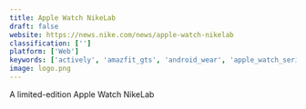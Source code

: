```yaml
---
title: Apple Watch NikeLab
draft: false 
website: https://news.nike.com/news/apple-watch-nikelab
classification: ['']
platform: ['Web']
keywords: ['actively', 'amazfit_gts', 'android_wear', 'apple_watch_series', 'apple_watch_series_3', 'cmra_for_apple_watch', 'flicktype', 'foursquare_on_apple_watch', 'moto_360', 'outcast_for_apple_watch', 'palm', 'powerwatch_x', 'steps', 'tic_watch_pro', 'whoop_strap']
image: logo.png
---
```

A limited-edition Apple Watch NikeLab